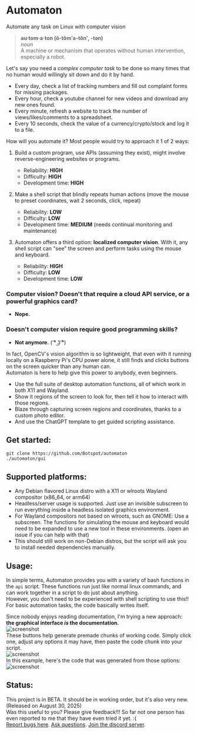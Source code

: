 # Automaton
Automate any task on Linux with computer vision

> **au·tom·a·ton  (ô-tŏmʻə-tŏn′, -tən)**  
> *noun*  
> A machine or mechanism that operates without human intervention, especially a robot.

Let's say you need a _complex computer task_ to be done so many times that no human would willingly sit down and do it by hand.
- Every day, check a list of tracking numbers and fill out complaint forms for missing packages.
- Every hour, check a youtube channel for new videos and download any new ones found.
- Every minute, refresh a website to track the number of views/likes/comments to a spreadsheet.
- Every 10 seconds, check the value of a currency/crypto/stock and log it to a file.

How will you automate it? Most people would try to approach it 1 of 2 ways:

1. Build a custom program, use APIs (assuming they exist), might involve reverse-engineering websites or programs.
   - Reliability: **HIGH**
   - Difficulty: **HIGH**
   - Development time: **HIGH**
2. Make a shell script that blindly repeats human actions (move the mouse to preset coordinates, wait 2 seconds, click, repeat)
   - Reliability: **LOW**
   - Difficulty: **LOW**
   - Development time: **MEDIUM** (needs continual monitoring and maintenance)

3. Automaton offers a third option: **localized computer vision**. With it, any shell script can "see" the screen and perform tasks using the mouse and keyboard.
   - Reliability: **HIGH**
   - Difficulty: **LOW**
   - Development time: **LOW**

### Computer vision? Doesn't that require a cloud API service, or a powerful graphics card?
- **Nope.**
### Doesn't computer vision require good programming skills?
- **Not anymore.** ( ͡° ͜ʖ ͡°)

In fact, OpenCV's vision algorithm is so lightweight, that even with it running locally on a Raspberry Pi's CPU power alone, it still finds and clicks buttons on the screen quicker than any human can.  
Automaton is here to help give this power to anybody, even beginners.
- Use the full suite of desktop automation functions, all of which work in both X11 and Wayland.
- Show it regions of the screen to look for, then tell it how to interact with those regions.
- Blaze through capturing screen regions and coordinates, thanks to a custom photo editor.
- And use the ChatGPT template to get guided scripting assistance.

## Get started:
```
git clone https://github.com/Botspot/automaton
./automaton/gui
```
## Supported platforms:

- Any Debian flavored Linux distro with a X11 or wlroots Wayland compositor (x86_64, or arm64)
- Headless/server usage is supported. Just use an invisible subscreen to run everything inside a headless isolated graphics environment.
- For Wayland compositors not based on wlroots, such as GNOME: Use a subscreen. The functions for simulating the mouse and keyboard would need to be expanded to use a new tool in these environments. (open an issue if you can help with that)
- This should still work on non-Debian distros, but the script will ask you to install needed dependencies manually.

## Usage:
In simple terms, Automaton provides you with a variety of bash functions in the `api` script. These functions run just like normal linux commands, and can work together in a script to do just about anything.  
However, you don't need to be experienced with shell scripting to use this!! For basic automation tasks, the code basically writes itself.

Since nobody enjoys reading documentation, I'm trying a new approach: **the graphical interface *is* the documentation.**  
![screenshot](https://github.com/user-attachments/assets/bfb2dfea-9fb3-42b0-8dec-8b45ab450ca0)  
These buttons help generate premade chunks of working code. Simply click one, adjust any options it may have, then paste the code chunk into your script.  
![screenshot](https://github.com/user-attachments/assets/673de504-ce40-4c9a-9c5e-4c205cc96b9a)  
In this example, here's the code that was generated from those options:  
![screenshot](https://github.com/user-attachments/assets/1887e1a2-a256-475c-8877-216e13c42463)

## Status:
This project is in BETA. It should be in working order, but it's also very new. (Released on August 30, 2025)  
Was this useful to you? Please give feedback!!! So far not one person has even reported to me that they have even tried it yet. :(  
[Report bugs here](https://github.com/Botspot/automaton/issues). [Ask questions](https://github.com/Botspot/automaton/issues). [Join the discord server](https://discord.gg/RXSTvaUvuu).
